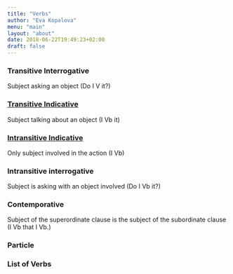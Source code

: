 ```yaml
---
title: "Verbs"
author: "Eva Kopalova"
menu: "main"
layout: "about"
date: 2018-06-22T19:49:23+02:00
draft: false 
---
```


### Transitive Interrogative
Subject asking an object (Do I V it?)

### [Transitive Indicative](../verbs/transitiveindicative/)
Subject talking about an object (I Vb it)

### [Intransitive Indicative](../verbs/intransitiveindicative/)
Only subject involved in the action (I Vb)

### Intransitive interrogative
Subject is asking with an object involved (Do I Vb it?)

### Contemporative
Subject of the superordinate clause is the subject of the subordinate clause (I Vb that I Vb.)

### Particle

### List of Verbs
